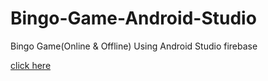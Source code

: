 # Bingo-Game-Android-Studio

Bingo Game(Online & Offline) Using Android Studio firebase

[click here](https://drive.google.com/drive/folders/1tXiNGuItkbwE8hJD_8Q91MfWKhIXs62R?usp=sharing)
